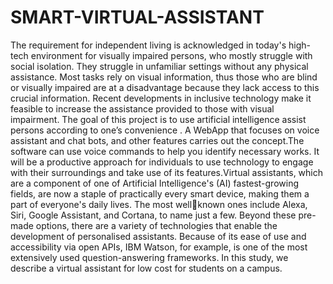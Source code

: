 # SMART-VIRTUAL-ASSISTANT

The requirement for independent living is 
acknowledged in today's high-tech 
environment for visually impaired persons, 
who mostly struggle with social isolation. They 
struggle in unfamiliar settings without any 
physical assistance. Most tasks rely on visual 
information, thus those who are blind or 
visually impaired are at a disadvantage 
because they lack access to this crucial 
information. Recent developments in inclusive 
technology make it feasible to increase the 
assistance provided to those with visual 
impairment. The goal of this project is to use 
artificial intelligence assist persons according
to one’s convenience . A WebApp that focuses 
on voice assistant and chat bots, and other 
features carries out the concept.The software 
can use voice commands to help you identify 
necessary works. It will be a productive 
approach for individuals to use technology to
engage with their surroundings and take use of 
its features.Virtual assistants, which are a 
component of one of Artificial Intelligence's 
(AI) fastest-growing fields, are now a staple of 
practically every smart device, making them a 
part of everyone's daily lives. The most wellknown ones include Alexa, Siri, Google 
Assistant, and Cortana, to name just a few. 
Beyond these pre-made options, there are a 
variety of technologies that enable the 
development of personalised assistants. 
Because of its ease of use and accessibility via 
open APIs, IBM Watson, for example, is one of 
the most extensively used question-answering 
frameworks. In this study, we describe a 
virtual assistant for low cost for students on a 
campus.
